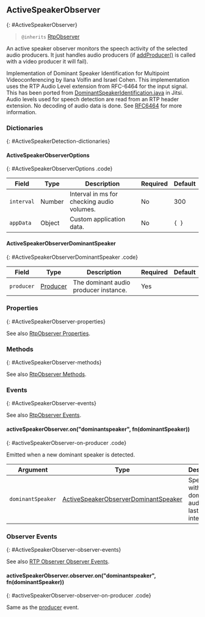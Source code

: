 ## ActiveSpeakerObserver
{: #ActiveSpeakerObserver}

<section markdown="1">

> `@inherits` [RtpObserver](#RtpObserver)

An active speaker observer monitors the speech activity of the selected audio producers. It just handles audio producers (if [addProducer()](#rtpObserver-addProducer) is called with a video producer it will fail).

Implementation of Dominant Speaker Identification for Multipoint Videoconferencing by Ilana Volfin and Israel Cohen. This implementation uses the RTP Audio Level extension from RFC-6464 for the input signal. This has been ported from [DominantSpeakerIdentification.java](https://github.com/jitsi/jitsi-utils/blob/master/src/main/java/org/jitsi/utils/dsi/DominantSpeakerIdentification.java) in Jitsi. Audio levels used for speech detection are read from an RTP header extension. No decoding of audio data is done. See [RFC6464](https://tools.ietf.org/html/rfc6464) for more information.

</section>


### Dictionaries
{: #ActiveSpeakerDetection-dictionaries}

<section markdown="1">

#### ActiveSpeakerObserverOptions
{: #ActiveSpeakerObserverOptions .code}

<div markdown="1" class="table-wrapper L3">

Field          | Type    | Description  | Required | Default 
-------------- | ------- | ------------ | -------- | ----------
`interval`     | Number  | Interval in ms for checking audio volumes. | No | 300
`appData`      | Object  | Custom application data. | No | `{ }`

</div>


#### ActiveSpeakerObserverDominantSpeaker
{: #ActiveSpeakerObserverDominantSpeaker .code}

<div markdown="1" class="table-wrapper L3">

Field          | Type    | Description  | Required | Default 
-------------- | ------- | ------------ | -------- | ----------
`producer`     | [Producer](#Producer) | The dominant audio producer instance. | Yes |

</div>

</section>


### Properties
{: #ActiveSpeakerObserver-properties}

<section markdown="1">

See also [RtpObserver Properties](#RtpObserver-properties).

</section>


### Methods
{: #ActiveSpeakerObserver-methods}

<section markdown="1">

See also [RtpObserver Methods](#RtpObserver-methods).

</section>


### Events
{: #ActiveSpeakerObserver-events}

<section markdown="1">

See also [RtpObserver Events](#RtpObserver-events).

#### activeSpeakerObserver.on("dominantspeaker", fn(dominantSpeaker))
{: #activeSpeakerObserver-on-producer .code}

Emitted when a new dominant speaker is detected.

<div markdown="1" class="table-wrapper L3">

Argument  | Type    | Description   
--------- | ------- | ----------------
`dominantSpeaker` | [ActiveSpeakerObserverDominantSpeaker](#ActiveSpeakerObserverDominantSpeaker) | Speaker with most dominant audio in the last interval.

</div>

</section>


### Observer Events
{: #ActiveSpeakerObserver-observer-events}

<section markdown="1">

See also [RTP Observer Observer Events](#RtpObserver-observer-events).

#### activeSpeakerObserver.observer.on("dominantspeaker", fn(dominantSpeaker))
{: #activeSpeakerObserver-observer-on-producer .code}

Same as the [producer](#activeSpeakerObserver-on-dominantspeaker) event.

</section>
